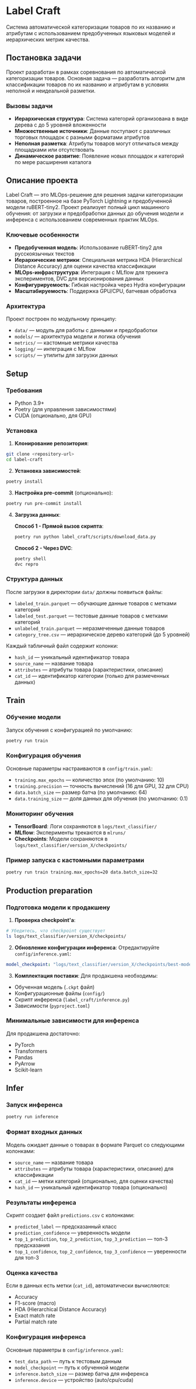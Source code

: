 # Label Craft

Система автоматической категоризации товаров по их названию и атрибутам с использованием предобученных языковых моделей и иерархических метрик качества.

## Постановка задачи

Проект разработан в рамках соревнования по автоматической категоризации товаров. Основная задача — разработать алгоритм для классификации товаров по их названию и атрибутам в условиях неполной и неидеальной разметки.

### Вызовы задачи

- **Иерархическая структура**: Система категорий организована в виде дерева с до 5 уровней вложенности
- **Множественные источники**: Данные поступают с различных торговых площадок с разными форматами атрибутов
- **Неполная разметка**: Атрибуты товаров могут отличаться между площадками или отсутствовать
- **Динамическое развитие**: Появление новых площадок и категорий по мере расширения каталога

## Описание проекта

Label Craft — это MLOps-решение для решения задачи категоризации товаров, построенное на базе PyTorch Lightning и предобученной модели ruBERT-tiny2. Проект реализует полный цикл машинного обучения: от загрузки и предобработки данных до обучения модели и инференса с использованием современных практик MLOps.

### Ключевые особенности

- **Предобученная модель**: Использование ruBERT-tiny2 для русскоязычных текстов
- **Иерархические метрики**: Специальная метрика HDA (Hierarchical Distance Accuracy) для оценки качества классификации
- **MLOps-инфраструктура**: Интеграция с MLflow для трекинга экспериментов, DVC для версионирования данных
- **Конфигурируемость**: Гибкая настройка через Hydra конфигурации
- **Масштабируемость**: Поддержка GPU/CPU, батчевая обработка

### Архитектура

Проект построен по модульному принципу:
- `data/` — модуль для работы с данными и предобработки
- `models/` — архитектура модели и логика обучения
- `metrics/` — кастомные метрики качества
- `logging/` — интеграция с MLflow
- `scripts/` — утилиты для загрузки данных

## Setup

### Требования

- Python 3.9+
- Poetry (для управления зависимостями)
- CUDA (опционально, для GPU)

### Установка

1. **Клонирование репозитория**:
```bash
git clone <repository-url>
cd label-craft
```

2. **Установка зависимостей**:
```bash
poetry install
```

3. **Настройка pre-commit** (опционально):
```bash
poetry run pre-commit install
```

4. **Загрузка данных**:

   **Способ 1 - Прямой вызов скрипта**:
   ```bash
   poetry run python label_craft/scripts/download_data.py
   ```

   **Способ 2 - Через DVC**:
   ```bash
   poetry shell
   dvc repro
   ```

### Структура данных

После загрузки в директории `data/` должны появиться файлы:
- `labeled_train.parquet` — обучающие данные товаров с метками категорий
- `labeled_test.parquet` — тестовые данные товаров с метками категорий  
- `unlabeled_train.parquet` — неразмеченные данные товаров
- `category_tree.csv` — иерархическое дерево категорий (до 5 уровней)

Каждый табличный файл содержит колонки:
- `hash_id` — уникальный идентификатор товара
- `source_name` — название товара
- `attributes` — атрибуты товара (характеристики, описание)
- `cat_id` — идентификатор категории (только для размеченных данных)

## Train

### Обучение модели

Запуск обучения с конфигурацией по умолчанию:

```bash
poetry run train
```

### Конфигурация обучения

Основные параметры настраиваются в `config/train.yaml`:

- `training.max_epochs` — количество эпох (по умолчанию: 10)
- `training.precision` — точность вычислений (16 для GPU, 32 для CPU)
- `data.batch_size` — размер батча (по умолчанию: 64)
- `data.training_size` — доля данных для обучения (по умолчанию: 0.1)

### Мониторинг обучения

- **TensorBoard**: Логи сохраняются в `logs/text_classifier/`
- **MLflow**: Эксперименты трекаются в `mlruns/`
- **Checkpoints**: Модели сохраняются в `logs/text_classifier/version_X/checkpoints/`

### Пример запуска с кастомными параметрами

```bash
poetry run train training.max_epochs=20 data.batch_size=32
```

## Production preparation

### Подготовка модели к продакшену

1. **Проверка checkpoint'а**:
```bash
# Убедитесь, что checkpoint существует
ls logs/text_classifier/version_X/checkpoints/
```

2. **Обновление конфигурации инференса**:
Отредактируйте `config/inference.yaml`:
```yaml
model_checkpoint: "logs/text_classifier/version_X/checkpoints/best-model-XX-XX.XX.ckpt"
```

3. **Комплектация поставки**:
Для продакшена необходимы:
- Обученная модель (`.ckpt` файл)
- Конфигурационные файлы (`config/`)
- Скрипт инференса (`label_craft/inference.py`)
- Зависимости (`pyproject.toml`)

### Минимальные зависимости для инференса

Для продакшена достаточно:
- PyTorch
- Transformers
- Pandas
- PyArrow
- Scikit-learn

## Infer

### Запуск инференса

```bash
poetry run inference
```

### Формат входных данных

Модель ожидает данные о товарах в формате Parquet со следующими колонками:
- `source_name` — название товара
- `attributes` — атрибуты товара (характеристики, описание) для классификации
- `cat_id` — метки категорий (опционально, для оценки качества)
- `hash_id` — уникальный идентификатор товара (опционально)


### Результаты инференса

Скрипт создает файл `predictions.csv` с колонками:
- `predicted_label` — предсказанный класс
- `prediction_confidence` — уверенность модели
- `top_1_prediction`, `top_2_prediction`, `top_3_prediction` — топ-3 предсказания
- `top_1_confidence`, `top_2_confidence`, `top_3_confidence` — уверенности для топ-3

### Оценка качества

Если в данных есть метки (`cat_id`), автоматически вычисляются:
- Accuracy
- F1-score (macro)
- HDA (Hierarchical Distance Accuracy)
- Exact match rate
- Partial match rate

### Конфигурация инференса

Основные параметры в `config/inference.yaml`:
- `test_data_path` — путь к тестовым данным
- `model_checkpoint` — путь к обученной модели
- `inference.batch_size` — размер батча для инференса
- `inference.device` — устройство (auto/cpu/cuda)